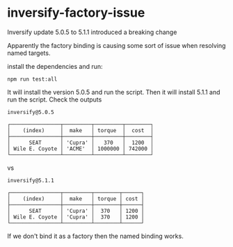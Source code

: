 # inversify-factory-issue
Inversify update 5.0.5 to 5.1.1 introduced a breaking change

Apparently the factory binding is causing some sort of issue when resolving named targets.

install the dependencies and run:

```
npm run test:all
```

It will install the version 5.0.5 and run the script. Then it will install 5.1.1 and run the script. Check the outputs

`inversify@5.0.5`
```
┌────────────────┬─────────┬─────────┬────────┐
│    (index)     │  make   │ torque  │  cost  │
├────────────────┼─────────┼─────────┼────────┤
│      SEAT      │ 'Cupra' │   370   │  1200  │
│ Wile E. Coyote │ 'ACME'  │ 1000000 │ 742000 │
└────────────────┴─────────┴─────────┴────────┘
```

vs

`inversify@5.1.1`
```
┌────────────────┬─────────┬────────┬──────┐
│    (index)     │  make   │ torque │ cost │
├────────────────┼─────────┼────────┼──────┤
│      SEAT      │ 'Cupra' │  370   │ 1200 │
│ Wile E. Coyote │ 'Cupra' │  370   │ 1200 │
└────────────────┴─────────┴────────┴──────┘
```

If we don't bind it as a factory then the named binding works. 